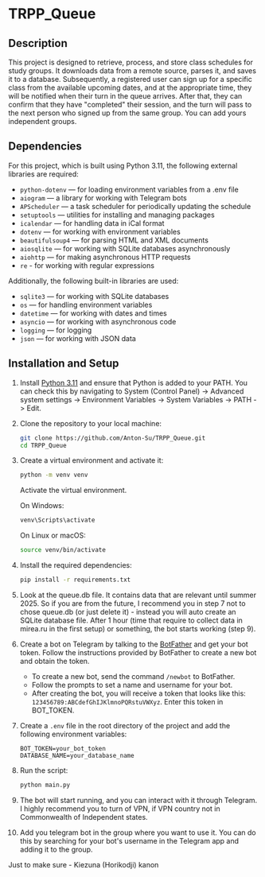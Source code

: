 # TRPP_Queue

## Description

This project is designed to retrieve, process, and store class schedules for study groups. It downloads data from a remote source, parses it, and saves it to a database. Subsequently, a registered user can sign up for a specific class from the available upcoming dates, and at the appropriate time, they will be notified when their turn in the queue arrives. After that, they can confirm that they have "completed" their session, and the turn will pass to the next person who signed up from the same group. You can add yours independent groups.

## Dependencies

For this project, which is built using Python 3.11, the following external libraries are required:

- `python-dotenv` — for loading environment variables from a .env file  
- `aiogram` — a library for working with Telegram bots  
- `APScheduler` — a task scheduler for periodically updating the schedule  
- `setuptools` — utilities for installing and managing packages
- `icalendar` — for handling data in iCal format  
- `dotenv` — for working with environment variables
- `beautifulsoup4` — for parsing HTML and XML documents
- `aiosqlite` — for working with SQLite databases asynchronously
- `aiohttp` — for making asynchronous HTTP requests
- `re` - for working with regular expressions

Additionally, the following built-in libraries are used:

- `sqlite3` — for working with SQLite databases
- `os` — for handling environment variables  
- `datetime` — for working with dates and times  
- `asyncio` — for working with asynchronous code  
- `logging` — for logging
- `json` — for working with JSON data

## Installation and Setup

1. Install [Python 3.11](https://docs.python.org/3/whatsnew/3.11.html) and ensure that Python is added to your PATH. You can check this by navigating to System (Control Panel) -> Advanced system settings -> Environment Variables -> System Variables -> PATH -> Edit.

2. Clone the repository to your local machine:

   ```bash
   git clone https://github.com/Anton-Su/TRPP_Queue.git
   cd TRPP_Queue
    ```

3. Create a virtual environment and activate it:

   ```bash
   python -m venv venv
   ```
   Activate the virtual environment. 

   On Windows:

   ```bash
   venv\Scripts\activate
   ```

   On Linux or macOS:

   ```bash
   source venv/bin/activate
   ```
4. Install the required dependencies:

   ```bash
   pip install -r requirements.txt
   ```

5. Look at the queue.db file. It contains data that are relevant until summer 2025. So if you are from the future, I recommend you in step 7 not to chose queue.db (or just delete it) - instead you will auto create an SQLite database file. After 1 hour (time that require to collect data in mirea.ru in the first setup) or something, the bot starts working (step 9).

6. Create a bot on Telegram by talking to the [BotFather](https://t.me/botfather) and get your bot token. Follow the instructions provided by BotFather to create a new bot and obtain the token.

   - To create a new bot, send the command `/newbot` to BotFather.
   - Follow the prompts to set a name and username for your bot.
   - After creating the bot, you will receive a token that looks like this: `123456789:ABCdefGhIJKlmnoPQRstuVWXyz`.
   Enter this token in BOT_TOKEN.
   
7. Create a `.env` file in the root directory of the project and add the following environment variables:

   ```plaintext
   BOT_TOKEN=your_bot_token
   DATABASE_NAME=your_database_name
   ```

8. Run the script:

   ```bash
   python main.py
   ```

9. The bot will start running, and you can interact with it through Telegram. I highly recommend you to turn of VPN, if VPN country not in Commonwealth of Independent states.

10. Add you telegram bot in the group where you want to use it. You can do this by searching for your bot's username in the Telegram app and adding it to the group.

Just to make sure - Kiezuna (Horikodji) kanon
